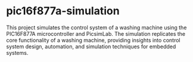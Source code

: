 # pic16f877a-simulation
This project simulates the control system of a washing machine using the PIC16F877A microcontroller and PicsimLab. The simulation replicates the core functionality of a washing machine, providing insights into control system design, automation, and simulation techniques for embedded systems.
